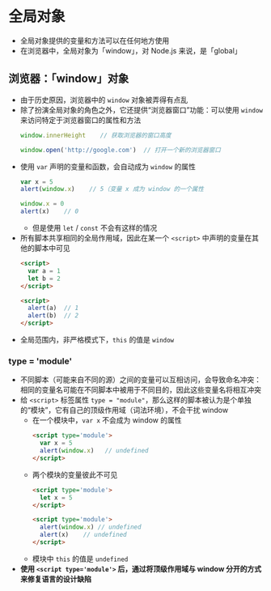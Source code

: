 # 全局对象
+ 全局对象提供的变量和方法可以在任何地方使用
+ 在浏览器中，全局对象为「window」，对 Node.js 来说，是「global」

## 浏览器：「window」对象
+ 由于历史原因，浏览器中的 `window` 对象被弄得有点乱   
+ 除了扮演全局对象的角色之外，它还提供“浏览器窗口”功能：可以使用 `window` 来访问特定于浏览器窗口的属性和方法
  ```javascript
  window.innerHeight    // 获取浏览器的窗口高度

  window.open('http://google.com')  // 打开一个新的浏览器窗口
  ```
+ 使用 `var` 声明的变量和函数，会自动成为 `window` 的属性
  ```javascript
  var x = 5
  alert(window.x)    // 5（变量 x 成为 window 的一个属性

  window.x = 0
  alert(x)    // 0
  ```
  + 但是使用 `let` / `const` 不会有这样的情况
+ 所有脚本共享相同的全局作用域，因此在某一个 `<script>` 中声明的变量在其他的脚本中可见
  ```html
  <script>
    var a = 1
    let b = 2
  </script>

  <script>
    alert(a)  // 1
    alert(b)  // 2
  </script>
  ```
+ 全局范围内，非严格模式下，`this` 的值是 `window`

### type = 'module'
+ 不同脚本（可能来自不同的源）之间的变量可以互相访问，会导致命名冲突：相同的变量名可能在不同脚本中被用于不同目的，因此这些变量名将相互冲突
+ 给 `<script>` 标签属性 `type = "module"`，那么这样的脚本被认为是个单独的“模块”，它有自己的顶级作用域（词法环境），不会干扰 window
  + 在一个模块中，`var x` 不会成为 window 的属性
    ```html
    <script type='module'>
      var x = 5
      alert(window.x)   // undefined
    </script>
    ```
  + 两个模块的变量彼此不可见
    ```html
    <script type='module'>
      let x = 5
    </script>

    <script type='module'>
      alert(window.x) // undefined
      alert(x)    // undefined
    </script>
    ```
  + 模块中 `this` 的值是 `undefined`
+ **使用 `<script type='module'>` 后，通过将顶级作用域与 window 分开的方式来修复语言的设计缺陷**
